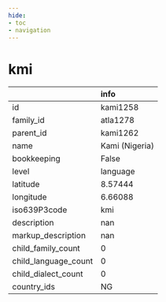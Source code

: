 ```yaml
---
hide:
- toc
- navigation
---
```

# kmi
|                      | info           |
|:---------------------|:---------------|
| id                   | kami1258       |
| family_id            | atla1278       |
| parent_id            | kami1262       |
| name                 | Kami (Nigeria) |
| bookkeeping          | False          |
| level                | language       |
| latitude             | 8.57444        |
| longitude            | 6.66088        |
| iso639P3code         | kmi            |
| description          | nan            |
| markup_description   | nan            |
| child_family_count   | 0              |
| child_language_count | 0              |
| child_dialect_count  | 0              |
| country_ids          | NG             |